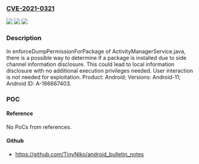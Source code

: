 ### [CVE-2021-0321](https://cve.mitre.org/cgi-bin/cvename.cgi?name=CVE-2021-0321)
![](https://img.shields.io/static/v1?label=Product&message=Android&color=blue)
![](https://img.shields.io/static/v1?label=Version&message=n%2Fa&color=blue)
![](https://img.shields.io/static/v1?label=Vulnerability&message=Information%20disclosure&color=brighgreen)

### Description

In enforceDumpPermissionForPackage of ActivityManagerService.java, there is a possible way to determine if a package is installed due to side channel information disclosure. This could lead to local information disclosure with no additional execution privileges needed. User interaction is not needed for exploitation. Product: Android; Versions: Android-11; Android ID: A-166667403.

### POC

#### Reference
No PoCs from references.

#### Github
- https://github.com/TinyNiko/android_bulletin_notes

